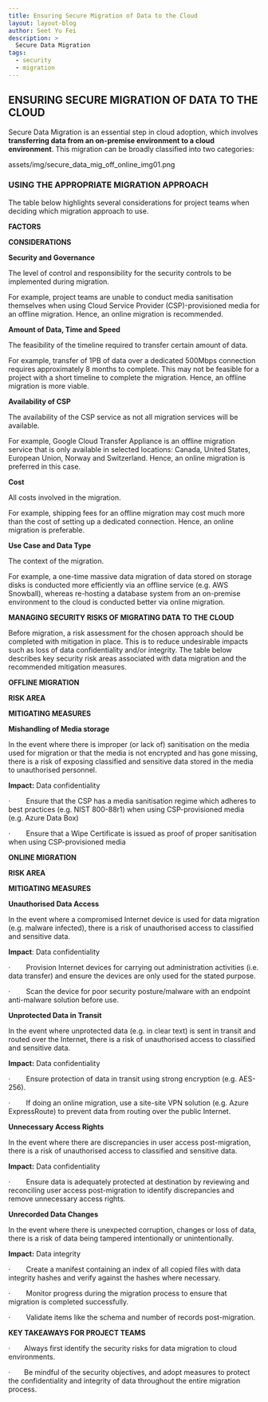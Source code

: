 ```yaml
---
title: Ensuring Secure Migration of Data to the Cloud
layout: layout-blog
author: Seet Yu Fei
description: >
  Secure Data Migration
tags:
  - security
  - migration
---
```

 ## ENSURING SECURE MIGRATION OF DATA TO THE CLOUD

Secure Data Migration is an essential step in cloud adoption, which involves **transferring data from an on-premise environment to a cloud environment**. This migration can be broadly classified into two categories:

assets/img/secure_data_mig_off_online_img01.png

### USING THE APPROPRIATE MIGRATION APPROACH

The table below highlights several considerations for project teams when deciding which migration approach to use. 

**FACTORS**

**CONSIDERATIONS**

**Security and Governance**

The level of control and responsibility for the security controls to be implemented during migration.

For example, project teams are unable to conduct media sanitisation themselves when using Cloud Service Provider (CSP)-provisioned media for an offline migration. Hence, an online migration is recommended.

**Amount of Data, Time and Speed**

The feasibility of the timeline required to transfer certain amount of data.

For example, transfer of 1PB of data over a dedicated 500Mbps connection requires approximately 8 months to complete. This may not be feasible for a project with a short timeline to complete the migration. Hence, an offline migration is more viable.

**Availability of CSP**

The availability of the CSP service as not all migration services will be available.

For example, Google Cloud Transfer Appliance is an offline migration service that is only available in selected locations: Canada, United States, European Union, Norway and Switzerland. Hence, an online migration is preferred in this case.

**Cost**

All costs involved in the migration.

For example, shipping fees for an offline migration may cost much more than the cost of setting up a dedicated connection. Hence, an online migration is preferable.

**Use Case and Data Type**

The context of the migration.

For example, a one-time massive data migration of data stored on storage disks is conducted more efficiently via an offline service (e.g. AWS Snowball), whereas re-hosting a database system from an on-premise environment to the cloud is conducted better via online migration.

**MANAGING SECURITY RISKS OF MIGRATING DATA TO THE CLOUD**

Before migration, a risk assessment for the chosen approach should be completed with mitigation in place. This is to reduce undesirable impacts such as loss of data confidentiality and/or integrity. The table below describes key security risk areas associated with data migration and the recommended mitigation measures.

**OFFLINE MIGRATION**

**RISK AREA**

**MITIGATING MEASURES**

**Mishandling of Media storage**

In the event where there is improper (or lack of) sanitisation on the media used for migration or that the media is not encrypted and has gone missing, there is a risk of exposing classified and sensitive data stored in the media to unauthorised personnel.

**Impact:** Data confidentiality

·        Ensure that the CSP has a media sanitisation regime which adheres to best practices (e.g. NIST 800-88r1) when using CSP-provisioned media (e.g. Azure Data Box)

·        Ensure that a Wipe Certificate is issued as proof of proper sanitisation when using CSP-provisioned media

**ONLINE MIGRATION**

**RISK AREA**

**MITIGATING MEASURES**

**Unauthorised Data Access**

In the event where a compromised Internet device is used for data migration (e.g. malware infected), there is a risk of unauthorised access to classified and sensitive data.

**Impact**: Data confidentiality

·        Provision Internet devices for carrying out administration activities (i.e. data transfer) and ensure the devices are only used for the stated purpose.

·        Scan the device for poor security posture/malware with an endpoint anti-malware solution before use.

**Unprotected Data in Transit**

In the event where unprotected data (e.g. in clear text) is sent in transit and routed over the Internet, there is a risk of unauthorised access to classified and sensitive data.

**Impact:** Data confidentiality

·        Ensure protection of data in transit using strong encryption (e.g. AES-256).

·        If doing an online migration, use a site-site VPN solution (e.g. Azure ExpressRoute) to prevent data from routing over the public Internet.

**Unnecessary Access Rights**

In the event where there are discrepancies in user access post-migration, there is a risk of unauthorised access to classified and sensitive data.

**Impact:** Data confidentiality

·        Ensure data is adequately protected at destination by reviewing and reconciling user access post-migration to identify discrepancies and remove unnecessary access rights.

**Unrecorded Data Changes**

In the event where there is unexpected corruption, changes or loss of data, there is a risk of data being tampered intentionally or unintentionally.

**Impact:** Data integrity

·        Create a manifest containing an index of all copied files with data integrity hashes and verify against the hashes where necessary.

·        Monitor progress during the migration process to ensure that migration is completed successfully.

·        Validate items like the schema and number of records post-migration.

**KEY TAKEAWAYS FOR PROJECT TEAMS**

·       Always first identify the security risks for data migration to cloud environments.

·       Be mindful of the security objectives, and adopt measures to protect the confidentiality and integrity of data throughout the entire migration process.
